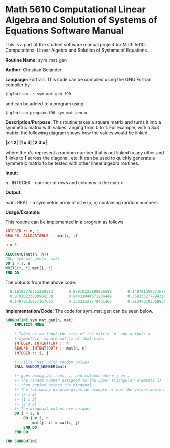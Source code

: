 # Math 5610 Computational Linear Algebra and Solution of Systems of Equations Software Manual

This is a part of the student software manual project for Math 5610: Computational Linear Algebra and Solution of Systems of Equations. 

**Routine Name:**           sym_mat_gen

**Author:** Christian Bolander

**Language:** Fortran. This code can be compiled using the GNU Fortran compiler by

```$ gfortran -c sym_mat_gen.f90```

and can be added to a program using

```$ gfortran program.f90 sym_mat_gen.o ``` 

**Description/Purpose:** This routine takes a square matrix and turns it into a symmetric matrix with values ranging from 0 to 1. For example, with a 3x3 matrix, the following diagram shows how the values would be linked.

**|x 1 2|**
**|1 x 3|**
**|2 3 x|**

where the **x**'s represent a random number that is not linked to any other and **1** links to **1** across the diagonal, etc. It can be used to quickly generate a symmetric matrix to be tested with other linear algebra routines.

**Input:** 

*n* : INTEGER - number of rows and columns in the matrix

**Output:** 

*mat* : REAL - a symmetric array of size (n, n) containing random numbers

**Usage/Example:**

This routine can be implemented in a program as follows

```fortran
INTEGER :: n, i
REAL*8, ALLOCATABLE :: mat(:, :)

n = 3

ALLOCATE(mat(n, n))
CALL sym_mat_gen(n, mat)
DO i = 1, n
WRITE(*, *) mat(i, :)
END DO
```

The outputs from the above code:

```fortran
  0.16192776212350513       0.87910223888966588       0.14078135957167615     
  0.87910223888966588       0.84431844571234449       0.35833527779431407     
  0.14078135957167615       0.35833527779431407       0.21247010336995686
```

**Implementation/Code:** The code for sym_mat_gen can be seen below.

```fortran
SUBROUTINE sym_mat_gen(n, mat)
	IMPLICIT NONE
	
	! Takes as an input the size of the matrix `n` and outputs a
	! symmetric, square matrix of that size.
	INTEGER, INTENT(IN) :: n
	REAL*8, INTENT(OUT) :: mat(n, n)
	INTEGER :: i, j

	!~ Fills `mat` with random values
	CALL RANDOM_NUMBER(mat)

	!~ goes along all rows, i, and columns where j >= i
	!~ The random number assigned to the upper triangular elements is
	!~ then copied across the diagonal.
	!~ The following diagram gives an example of how the values would match
	!~ |x 1 2|
	!~ |1 x 3|
	!~ |2 3 x|
	!~ The diagonal values are unique.
	DO i = 1, n
		DO j = i, n
			mat(j, i) = mat(i, j)
		END DO
	END DO

END SUBROUTINE
```



